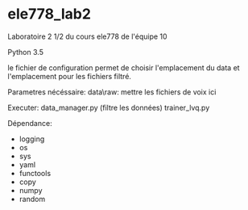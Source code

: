 # ele778_lab2
Laboratoire 2 1/2 du cours ele778 de l'équipe 10

Python 3.5

le fichier de configuration permet de choisir l'emplacement du data et l'emplacement pour les fichiers filtré.

Parametres nécéssaire:
data\raw\: mettre les fichiers de voix ici

Executer:
data_manager.py (filtre les données)
trainer_lvq.py

Dépendance:
- logging
- os
- sys
- yaml
- functools
- copy
- numpy
- random
